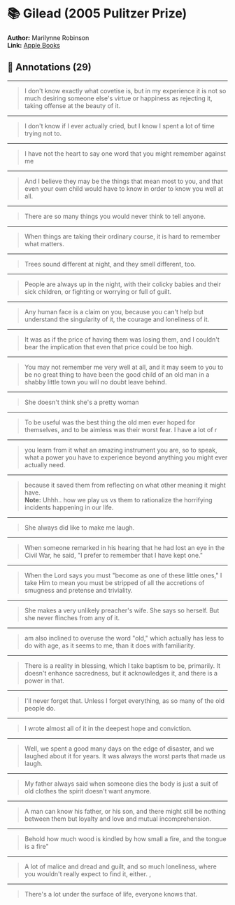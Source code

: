 # 📚 Gilead (2005 Pulitzer Prize)

**Author:** Marilynne Robinson  
**Link:** [Apple Books](ibooks://assetid/5046077EE87C99F75AD6877B0A1BF4B1)

## 📝 Annotations (29)

---


> I don't know exactly what covetise is, but in my experience it is not so much desiring someone else's virtue or happiness as rejecting it, taking offense at the beauty of it.  

---


>  I don't know if I ever actually cried, but I know I spent a lot of time trying not to.   

---


> I have not the heart to say one word that you might remember against me  

---


> And I believe they may be the things that mean most to you, and that even your own child would have to know in order to know you well at all.   

---


> There are so many things you would never think to tell anyone.  

---


> When things are taking their ordinary course, it is hard to remember what matters.  

---


> Trees sound different at night, and they smell different, too.  

---


> People are always up in the night, with their colicky babies and their sick children, or fighting or worrying or full of guilt.  

---


> Any human face is a claim on you, because you can't help but understand the singularity of it, the courage and loneliness of it.  

---


>  It was as if the price of having them was losing them, and I couldn't bear the implication that even that price could be too high.  

---


> You may not remember me very well at all, and it may seem to you to be no great thing to have been the good child of an old man in a shabby little town you will no doubt leave behind.  

---


> She doesn't think she's a pretty woman  

---


> To be useful was the best thing the old men ever hoped for themselves, and to be aimless was their worst fear. I have a lot of r  

---


>  you learn from it what an amazing instrument you are, so to speak, what a power you have to experience beyond anything you might ever actually need.  

---


> because it saved them from reflecting on what other meaning it might have.  
**Note:** Uhhh.. how we play us vs them to rationalize the horrifying incidents happening in our life.  

---


> She always did like to make me laugh.  

---


> When someone remarked in his hearing that he had lost an eye in the Civil War, he said, "I prefer to remember that I have kept one."  

---


> When the Lord says you must "become as one of these little ones," I take Him to mean you must be stripped of all the accretions of smugness and pretense and triviality.   

---


> She makes a very unlikely preacher's wife. She says so herself. But she never flinches from any of it.  

---


>  am also inclined to overuse the word "old," which actually has less to do with age, as it seems to me, than it does with familiarity.  

---


> There is a reality in blessing, which I take baptism to be, primarily. It doesn't enhance sacredness, but it acknowledges it, and there is a power in that.  

---


> I'll never forget that. Unless I forget everything, as so many of the old people do.   

---


> I wrote almost all of it in the deepest hope and conviction.  

---


> Well, we spent a good many days on the edge of disaster, and we laughed about it for years. It was always the worst parts that made us laugh.   

---


> My father always said when someone dies the body is just a suit of old clothes the spirit doesn't want anymore.  

---


> A man can know his father, or his son, and there might still be nothing between them but loyalty and love and mutual incomprehension.  

---


> Behold how much wood is kindled by how small a fire, and the tongue is a fire"  

---


> A lot of malice and dread and guilt, and so much loneliness, where you wouldn't really expect to find it, either. ,  

---


> There's a lot under the surface of life, everyone knows that.  

